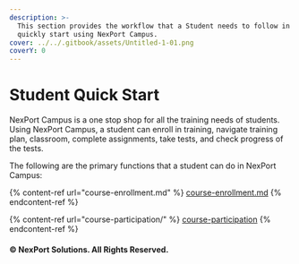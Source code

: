 ```yaml
---
description: >-
  This section provides the workflow that a Student needs to follow in order to
  quickly start using NexPort Campus.
cover: ../../.gitbook/assets/Untitled-1-01.png
coverY: 0
---
```


# Student Quick Start

NexPort Campus is a one stop shop for all the training needs of students. Using NexPort Campus, a student can enroll in training, navigate training plan, classroom, complete assignments, take tests, and check progress of the tests.

The following are the primary functions that a student can do in NexPort Campus:

{% content-ref url="course-enrollment.md" %}
[course-enrollment.md](course-enrollment.md)
{% endcontent-ref %}

{% content-ref url="course-participation/" %}
[course-participation](course-participation/)
{% endcontent-ref %}

#### © NexPort Solutions. All Rights Reserved.
